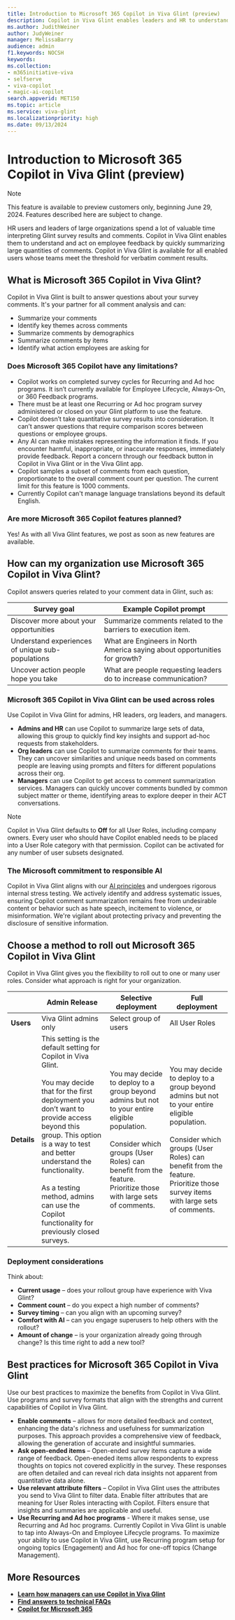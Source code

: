 ```yaml
---
title: Introduction to Microsoft 365 Copilot in Viva Glint (preview)
description: Copilot in Viva Glint enables leaders and HR to understand and act on employee feedback by quickly summarizing large quantities of comments. 
ms.author: JudithWeiner
author: JudyWeiner
manager: MelissaBarry
audience: admin
f1.keywords: NOCSH
keywords: 
ms.collection:  
- m365initiative-viva
- selfserve
- viva-copilot
- magic-ai-copilot 
search.appverid: MET150 
ms.topic: article
ms.service: viva-glint
ms.localizationpriority: high
ms.date: 09/13/2024
---
```


# Introduction to Microsoft 365 Copilot in Viva Glint (preview)

> [!NOTE]
> This feature is available to preview customers only, beginning June 29, 2024. Features described here are subject to change.

HR users and leaders of large organizations spend a lot of valuable time interpreting Glint survey results and comments. Copilot in Viva Glint enables them to understand and act on employee feedback by quickly summarizing large quantities of comments. 
Copilot in Viva Glint is available for all enabled users whose teams meet the threshold for verbatim comment results.

## What is Microsoft 365 Copilot in Viva Glint?

Copilot in Viva Glint is built to answer questions about your survey comments. It's your partner for all comment analysis and can:
- Summarize your comments
- Identify key themes across comments
- Summarize comments by demographics
- Summarize comments by items
- Identify what action employees are asking for

### Does Microsoft 365 Copilot have any limitations?

- Copilot works on completed survey cycles for Recurring and Ad hoc programs. It isn’t currently available for Employee Lifecycle, Always-On, or 360 Feedback programs. 
- There must be at least one Recurring or Ad hoc program survey administered or closed on your Glint platform to use the feature. 
- Copilot doesn’t take quantitative survey results into consideration. It can’t answer questions that require comparison scores between questions or employee groups. 
- Any AI can make mistakes representing the information it finds. If you encounter harmful, inappropriate, or inaccurate responses, immediately provide feedback. Report a concern through our feedback button in Copilot in Viva Glint or in the Viva Glint app.
- Copilot samples a subset of comments from each question, proportionate to the overall comment count per question. The current limit for this feature is 1000 comments.
- Currently Copilot can't manage language translations beyond its default English.

### Are more Microsoft 365 Copilot features planned?

Yes! As with all Viva Glint features, we post as soon as new features are available. 

## How can my organization use Microsoft 365 Copilot in Viva Glint?

Copilot answers queries related to your comment data in Glint, such as:

|Survey goal|	Example Copilot prompt|
|------|-----|
|Discover more about your opportunities|	Summarize comments related to the barriers to execution item.|
|Understand experiences of unique sub-populations|What are Engineers in North America saying about opportunities for growth?|
|Uncover action people hope you take|What are people requesting leaders do to increase communication?|

### Microsoft 365 Copilot in Viva Glint can be used across roles

Use Copilot in Viva Glint for admins, HR leaders, org leaders, and managers.
- **Admins and HR** can use Copilot to summarize large sets of data, allowing this group to quickly find key insights and support ad-hoc requests from stakeholders.
- **Org leaders** can use Copilot to summarize comments for their teams. They can uncover similarities and unique needs based on comments people are leaving using prompts and filters for different populations across their org.
- **Managers** can use Copilot to get access to comment summarization services. Managers can quickly uncover comments bundled by common subject matter or theme, identifying areas to explore deeper in their ACT conversations.

> [!NOTE]
> Copilot in Viva Glint defaults to **Off** for all User Roles, including company owners. Every user who should have Copilot enabled needs to be placed into a User Role category with that permission. Copilot can be activated for any number of user subsets designated.

### The Microsoft commitment to responsible AI

Copilot in Viva Glint aligns with our [AI principles](https://www.microsoft.com/ai/principles-and-approach) and undergoes rigorous internal stress testing. We actively identify and address systematic issues, ensuring Copilot comment summarization remains free from undesirable content or behavior such as hate speech, incitement to violence, or misinformation. We're vigilant about protecting privacy and preventing the disclosure of sensitive information.

## Choose a method to roll out Microsoft 365 Copilot in Viva Glint

Copilot in Viva Glint gives you the flexibility to roll out to one or many user roles. Consider what approach is right for your organization. 

||Admin Release|	Selective deployment|	Full deployment|
|-----------|----------|------------|-----|
|**Users**|	Viva Glint admins only|Select group of users|	All User Roles|
|**Details**|This setting is the default setting for Copilot in Viva Glint.<br><br>You may decide that for the first deployment you don’t want to provide access beyond this group. This option is a way to test and better understand the functionality.<br> <br> As a testing method, admins can use the Copilot functionality for previously closed surveys.|You may decide to deploy to a group beyond admins but not to your entire eligible population. <br><br> Consider which groups (User Roles) can benefit from the feature. Prioritize those with large sets of comments.|You may decide to deploy to a group beyond admins but not to your entire eligible population. <br><br> Consider which groups (User Roles) can benefit from the feature. Prioritize those survey items with large sets of comments.|

### Deployment considerations

Think about:
- **Current usage** – does your rollout group have experience with Viva Glint?
- **Comment count** – do you expect a high number of comments?
- **Survey timing** – can you align with an upcoming survey? 
- **Comfort with AI** – can you engage superusers to help others with the rollout?
- **Amount of change** – is your organization already going through change? Is this time right to add a new tool?

## Best practices for Microsoft 365 Copilot in Viva Glint

Use our best practices to maximize the benefits from Copilot in Viva Glint. Use programs and survey formats that align with the strengths and current capabilities of Copilot in Viva Glint.  

- **Enable comments** – allows for more detailed feedback and context, enhancing the data's richness and usefulness for summarization purposes. This approach provides a comprehensive view of feedback, allowing the generation of accurate and insightful summaries.
- **Ask open-ended items** – Open-ended survey items capture a wide range of feedback. Open-eneded items allow respondents to express thoughts on topics not covered explicitly in the survey. These responses are often detailed and can reveal rich data insights not apparent from quantitative data alone.
- **Use relevant attribute filters** – Copilot in Viva Glint uses the attributes you send to Viva Glint to filter data. Enable filter attributes that are meaning for User Roles interacting with Copilot. Filters ensure that insights and summaries are applicable and useful.
- **Use Recurring and Ad hoc programs** - Where it makes sense, use Recurring and Ad hoc programs. Currently Copilot in Viva Glint is unable to tap into Always-On and Employee Lifecycle programs. To maximize your ability to use Copilot in Viva Glint, use Recurring program setup for ongoing topics (Engagement) and Ad hoc for one-off topics (Change Management). 

## More Resources

- [**Learn how managers can use Copilot in Viva Glint**](https://go.microsoft.com/fwlink/?linkid=2274072)
- [**Find answers to technical FAQs**](https://go.microsoft.com/fwlink/?linkid=2274071)
- [**Copilot for Microsoft 365**](https://adoption.microsoft.com/copilot/)













